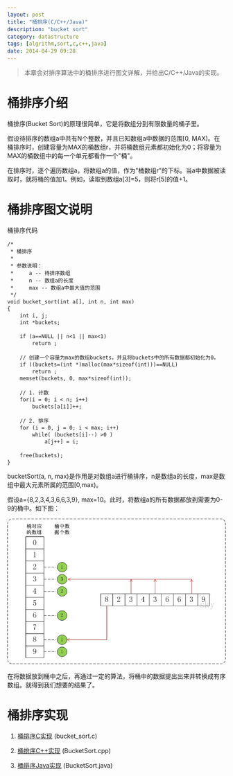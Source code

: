 ```yaml
---
layout: post
title: "桶排序(C/C++/Java)"
description: "bucket sort"
category: datastructure
tags: [algrithm,sort,c,c++,java]
date: 2014-04-29 09:28
---
```




> 本章会对排序算法中的桶排序进行图文详解，并给出C/C++/Java的实现。



# 桶排序介绍

桶排序(Bucket Sort)的原理很简单，它是将数组分到有限数量的桶子里。

假设待排序的数组a中共有N个整数，并且已知数组a中数据的范围[0, MAX)。在桶排序时，创建容量为MAX的桶数组r，并将桶数组元素都初始化为0；将容量为MAX的桶数组中的每一个单元都看作一个"桶"。

在排序时，逐个遍历数组a，将数组a的值，作为"桶数组r"的下标。当a中数据被读取时，就将桶的值加1。例如，读取到数组a[3]=5，则将r[5]的值+1。


# 桶排序图文说明

桶排序代码

    /*
     * 桶排序
     *
     * 参数说明：
     *     a -- 待排序数组
     *     n -- 数组a的长度
     *     max -- 数组a中最大值的范围
     */
    void bucket_sort(int a[], int n, int max)
    {
        int i, j;
        int *buckets;

        if (a==NULL || n<1 || max<1)
            return ;

        // 创建一个容量为max的数组buckets，并且将buckets中的所有数据都初始化为0。
        if ((buckets=(int *)malloc(max*sizeof(int)))==NULL)
            return ;
        memset(buckets, 0, max*sizeof(int));

        // 1. 计数
        for(i = 0; i < n; i++) 
            buckets[a[i]]++; 

        // 2. 排序
        for (i = 0, j = 0; i < max; i++) 
            while( (buckets[i]--) >0 )
                a[j++] = i;

        free(buckets);
    }

bucketSort(a, n, max)是作用是对数组a进行桶排序，n是数组a的长度，max是数组中最大元素所属的范围[0,max)。

假设a={8,2,3,4,3,6,6,3,9}, max=10。此时，将数组a的所有数据都放到需要为0-9的桶中。如下图：

![img](/media/pic/datastruct_algrithm/algrithm/bucket_01.jpg)

在将数据放到桶中之后，再通过一定的算法，将桶中的数据提出出来并转换成有序数组。就得到我们想要的结果了。


# 桶排序实现

1. [桶排序C实现][link_bucketsort_c] (bucket_sort.c)

2. [桶排序C++实现][link_bucketsort_cplus] (BucketSort.cpp)

3. [桶排序Java实现][link_bucketsort_java] (BucketSort.java)



[link_bucketsort_c]: https://github.com/wangkuiwu/datastructs_and_algorithm/blob/master/source/algrightm/sort/bucket_sort/c/bucket_sort.c
[link_bucketsort_cplus]: https://github.com/wangkuiwu/datastructs_and_algorithm/blob/master/source/algrightm/sort/bucket_sort/cplus/BucketSort.cpp
[link_bucketsort_java]: https://github.com/wangkuiwu/datastructs_and_algorithm/blob/master/source/algrightm/sort/bucket_sort/java/BucketSort.java

